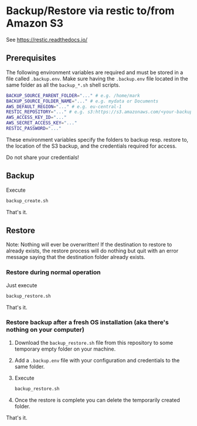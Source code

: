 # Backup/Restore via restic to/from Amazon S3

See <https://restic.readthedocs.io/>

## Prerequisites

The following environment variables are required and must be stored in a file called `.backup.env`.
Make sure having the `.backup.env` file located in the same folder as all the `backup_*.sh` shell scripts.

```bash
BACKUP_SOURCE_PARENT_FOLDER="..." # e.g. /home/mark
BACKUP_SOURCE_FOLDER_NAME="..." # e.g. mydata or Documents
AWS_DEFAULT_REGION="..." # e.g. eu-central-1
RESTIC_REPOSITORY="..." # e.g. s3:https://s3.amazonaws.com/<your-backup-location>
AWS_ACCESS_KEY_ID="..."
AWS_SECRET_ACCESS_KEY="..."
RESTIC_PASSWORD="..."
```

These environment variables specify the folders to backup resp. restore to, the location of the S3 backup, and the credentials required for access.

Do not share your credentials!

## Backup

Execute

```bash
backup_create.sh
```

That's it.

## Restore

Note: Nothing will ever be overwritten! If the destination to restore to already exists, the restore process will do nothing but quit with an error message saying that the destination folder already exists.

### Restore during normal operation

Just execute

```bash
backup_restore.sh
```

That's it.

### Restore backup after a fresh OS installation (aka there's nothing on your computer)

1. Download the `backup_restore.sh` file from this repository to some temporary empty folder on your machine.
2. Add a `.backup.env` file with your configuration and credentials to the same folder.
3. Execute

   ```bash
   backup_restore.sh
   ```

4. Once the restore is complete you can delete the temporarily created folder.

That's it.
